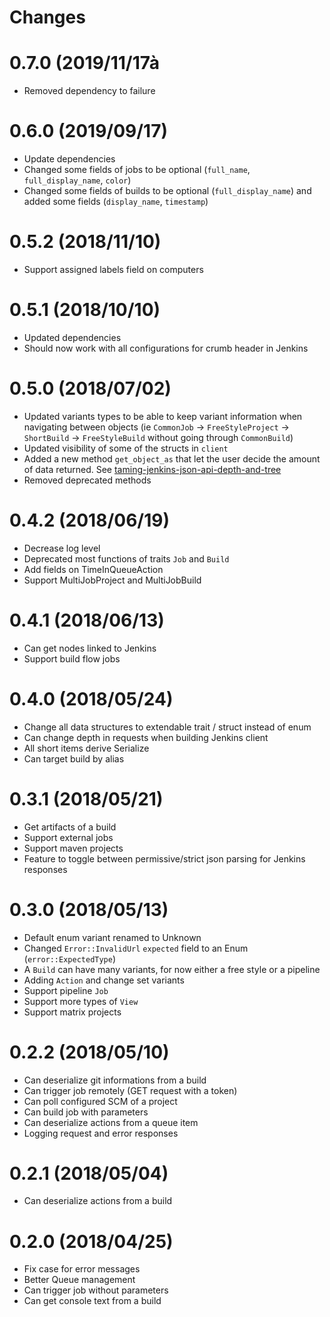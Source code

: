 # Changes

# 0.7.0 (2019/11/17à

* Removed dependency to failure

# 0.6.0 (2019/09/17)

* Update dependencies
* Changed some fields of jobs to be optional (`full_name`, `full_display_name`, `color`)
* Changed some fields of builds to be optional (`full_display_name`) and added some fields (`display_name`, `timestamp`)

# 0.5.2 (2018/11/10)

* Support assigned labels field on computers

# 0.5.1 (2018/10/10)

* Updated dependencies
* Should now work with all configurations for crumb header in Jenkins

# 0.5.0 (2018/07/02)

* Updated variants types to be able to keep variant information when navigating between objects (ie `CommonJob` -> `FreeStyleProject` -> `ShortBuild` -> `FreeStyleBuild` without going through `CommonBuild`)
* Updated visibility of some of the structs in `client`
* Added a new method `get_object_as` that let the user decide the amount of data returned. See [taming-jenkins-json-api-depth-and-tree](https://www.cloudbees.com/blog/taming-jenkins-json-api-depth-and-tree)
* Removed deprecated methods

# 0.4.2 (2018/06/19)

* Decrease log level
* Deprecated most functions of traits `Job` and `Build`
* Add fields on TimeInQueueAction
* Support MultiJobProject and MultiJobBuild

# 0.4.1 (2018/06/13)

* Can get nodes linked to Jenkins
* Support build flow jobs

# 0.4.0 (2018/05/24)

* Change all data structures to extendable trait / struct instead of enum
* Can change depth in requests when building Jenkins client
* All short items derive Serialize
* Can target build by alias

# 0.3.1 (2018/05/21)

* Get artifacts of a build
* Support external jobs
* Support maven projects
* Feature to toggle between permissive/strict json parsing for Jenkins responses

# 0.3.0 (2018/05/13)

* Default enum variant renamed to Unknown
* Changed `Error::InvalidUrl` `expected` field to an Enum (`error::ExpectedType`)
* A `Build` can have many variants, for now either a free style or a pipeline
* Adding `Action` and change set variants
* Support pipeline `Job`
* Support more types of `View`
* Support matrix projects

# 0.2.2 (2018/05/10)

* Can deserialize git informations from a build
* Can trigger job remotely (GET request with a token)
* Can poll configured SCM of a project
* Can build job with parameters
* Can deserialize actions from a queue item
* Logging request and error responses

# 0.2.1 (2018/05/04)

* Can deserialize actions from a build

# 0.2.0 (2018/04/25)

* Fix case for error messages
* Better Queue management
* Can trigger job without parameters
* Can get console text from a build
